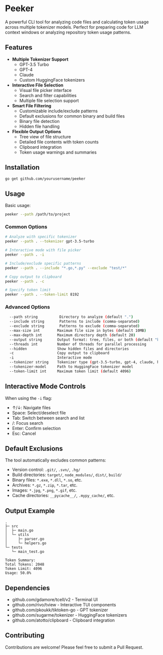 # Peeker

A powerful CLI tool for analyzing code files and calculating token usage across multiple tokenizer models. Perfect for preparing code for LLM context windows or analyzing repository token usage patterns.

## Features

- **Multiple Tokenizer Support**
  - GPT-3.5 Turbo
  - GPT-4
  - Claude
  - Custom HuggingFace tokenizers
- **Interactive File Selection**
  - Visual file picker interface
  - Search and filter capabilities
  - Multiple file selection support
- **Smart File Filtering**
  - Customizable include/exclude patterns
  - Default exclusions for common binary and build files
  - Binary file detection
  - Hidden file handling
- **Flexible Output Options**
  - Tree view of file structure
  - Detailed file contents with token counts
  - Clipboard integration
  - Token usage warnings and summaries

## Installation

```bash
go get github.com/yourusername/peeker
```

## Usage

Basic usage:

```bash
peeker --path /path/to/project
```

### Common Options

```bash
# Analyze with specific tokenizer
peeker --path . --tokenizer gpt-3.5-turbo

# Interactive mode with file picker
peeker --path . -i

# Include/exclude specific patterns
peeker --path . --include "*.go,*.py" --exclude "test/*"

# Copy output to clipboard
peeker --path . -c

# Specify token limit
peeker --path . --token-limit 8192
```

### Advanced Options

```bash
  --path string          Directory to analyze (default ".")
  --include string       Patterns to include (comma-separated)
  --exclude string       Patterns to exclude (comma-separated)
  --max-size int        Maximum file size in bytes (default 10MB)
  --max-depth int       Maximum directory depth (default 20)
  --output string       Output format: tree, files, or both (default "both")
  --threads int         Number of threads for parallel processing
  --hidden              Show hidden files and directories
  -c                    Copy output to clipboard
  -i                    Interactive mode
  --tokenizer string    Tokenizer type (gpt-3.5-turbo, gpt-4, claude, huggingface)
  --tokenizer-model     Path to HuggingFace tokenizer model
  --token-limit int     Maximum token limit (default 4096)
```

## Interactive Mode Controls

When using the `-i` flag:

- ↑/↓: Navigate files
- Space: Select/deselect file
- Tab: Switch between search and list
- /: Focus search
- Enter: Confirm selection
- Esc: Cancel

## Default Exclusions

The tool automatically excludes common patterns:

- Version control: `.git/`, `.svn/`, `.hg/`
- Build directories: `target/`, `node_modules/`, `dist/`, `build/`
- Binary files: `*.exe`, `*.dll`, `*.so`, etc.
- Archives: `*.gz`, `*.zip`, `*.tar`, etc.
- Images: `*.jpg`, `*.png`, `*.gif`, etc.
- Cache directories: `__pycache__/`, `.mypy_cache/`, etc.

## Output Example

```
.
├─ src
│  ├─ main.go
│  └─ utils
│     ├─ parser.go
│     └─ helpers.go
└─ tests
   └─ main_test.go

Token Summary:
Total Tokens: 2048
Token Limit: 4096
Usage: 50.0%
```

## Dependencies

- github.com/gdamore/tcell/v2 - Terminal UI
- github.com/rivo/tview - Interactive TUI components
- github.com/pkoukk/tiktoken-go - GPT tokenizer
- github.com/sugarme/tokenizer - HuggingFace tokenizers
- github.com/atotto/clipboard - Clipboard integration

## Contributing

Contributions are welcome! Please feel free to submit a Pull Request.
